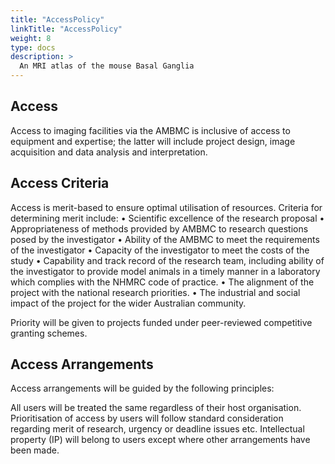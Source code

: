 ```yaml
---
title: "AccessPolicy"
linkTitle: "AccessPolicy"
weight: 8
type: docs
description: >
  An MRI atlas of the mouse Basal Ganglia
---
```


## Access
Access to imaging facilities via the AMBMC is inclusive of access to equipment and expertise; the latter will include project design, image acquisition and data analysis and interpretation.

## Access Criteria
Access is merit-based to ensure optimal utilisation of resources. Criteria for determining merit include: • Scientific excellence of the research proposal • Appropriateness of methods provided by AMBMC to research questions posed by the investigator • Ability of the AMBMC to meet the requirements of the investigator • Capacity of the investigator to meet the costs of the study • Capability and track record of the research team, including ability of the investigator to provide model animals in a timely manner in a laboratory which complies with the NHMRC code of practice. • The alignment of the project with the national research priorities. • The industrial and social impact of the project for the wider Australian community.

Priority will be given to projects funded under peer-reviewed competitive granting schemes.

## Access Arrangements
Access arrangements will be guided by the following principles:

All users will be treated the same regardless of their host organisation.
Prioritisation of access by users will follow standard consideration regarding merit of research, urgency or deadline issues etc.
Intellectual property (IP) will belong to users except where other arrangements have been made.

<!-- ## Application form
Please fill out this application_form.docx Δ in order to use the facilities of the AMBMC -->